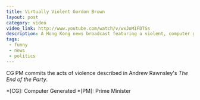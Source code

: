 ```yaml
---
title: Virtually Violent Gordon Brown
layout: post
category: video
video_link: http://www.youtube.com/watch/v/wxJoMIFDTSs 
description: A Hong Kong news broadcast featuring a violent, computer generated Gordon Brown.
tags:
 - funny
 - news
 - politics
---
```


CG PM commits the acts of violence described in Andrew Rawnsley's _The End of the Party_.

*[CG]: Computer Generated
*[PM]: Prime Minister



